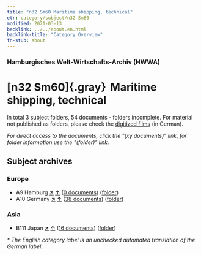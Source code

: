 ```yaml
---
title: "n32 Sm60 Maritime shipping, technical"
etr: category/subject/n32 Sm60
modified: 2021-03-13
backlink: ../../about.en.html
backlink-title: "Category Overview"
fn-stub: about
---
```


### Hamburgisches Welt-Wirtschafts-Archiv (HWWA)
# [n32 Sm60]{.gray}&#8201; Maritime shipping, technical&#160; 





In total 3 subject folders, 54 documents - folders incomplete.
For material not published as folders, please check the [digitized films](/film/h1_sh) (in German).

_For direct access to the documents, click the "(xy documents)" link, for folder information use the "(folder)" link._

## Subject archives



### Europe

- A9 Hamburg [**&nearr;**](../../../geo/i/140905/about.en.html "Hamburg (all folders)") [**&uarr;**](../../../geo/about.en.html#A9 "Country category system") (<a href="https://pm20.zbw.eu/dfgview/sh/140905,145617" title="about: Hamburg : Maritime shipping, technical" target="_blank">0 documents</a>) ([folder](http://purl.org/pressemappe20/folder/sh/140905,145617))
- A10 Germany [**&nearr;**](../../../geo/i/126128/about.en.html "Germany (all folders)") [**&uarr;**](../../../geo/about.en.html#A10 "Country category system") (<a href="https://pm20.zbw.eu/dfgview/sh/126128,145617" title="about: Germany : Maritime shipping, technical" target="_blank">38 documents</a>) ([folder](http://purl.org/pressemappe20/folder/sh/126128,145617))

### Asia

- B111 Japan [**&nearr;**](../../../geo/i/141272/about.en.html "Japan (all folders)") [**&uarr;**](../../../geo/about.en.html#B111 "Country category system") (<a href="https://pm20.zbw.eu/dfgview/sh/141272,145617" title="about: Japan : Maritime shipping, technical" target="_blank">16 documents</a>) ([folder](http://purl.org/pressemappe20/folder/sh/141272,145617))


_* The English category label is an unchecked automated translation of the German label._

